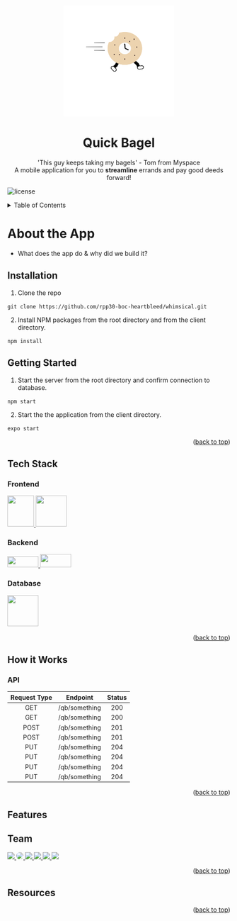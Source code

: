 <!-- PROJECT LOGO -->
<div align="center">
<img src="client/assets/bagel.png" alt="Bagel Logo" width="250" height="250">
</div>

<h1 align="center"> Quick Bagel </h1>

<p align="center">
'This guy keeps taking my bagels' - Tom from Myspace
<br/>
A mobile application for you to <b>streamline</b> errands and pay good deeds forward!
</p>

<!-- PROJECT SHIELDS -->
![license](https://img.shields.io/npm/l/nodemon?style=for-the-badge)

<!-- TABLE OF CONTENTS -->
<details>
  <summary> Table of Contents </summary>
  <ol>
  <!-- INTRO/PURPOSE OF APP -->
    <li>
      <a href="#about-project"> About the App </a>
      <ul>
        <li>
        <a href="#tech-stack"> Tech Stack </a>
        </li>
      </ul>
    </li>
    <!-- SETUP -->
    <li>
      <a href="getting-started"> Getting Started </a>
      <ul>
        <li>
        <a href="#installation"> Installation </a>
        </li>
      </ul>
    </li>
    <!-- DEMO - VIDEO/SCREENSHOTS/CODE -->
    <li>
      <a href="#demo"> How it Works </a>
      <ul>
        <li><a href="#video"> Video </a></li>
      </ul>
      <ul>
        <li><a href="#wireframe"> Wireframe </a></li>
      </ul>
      <ul>
        <li><a href="#sample"> Sample Code </a></li>
      </ul>
    </li>
    <!-- CHALLENGES -->
    <li>
      <a href="#challenges"> Challenges </a>
      <ul>
        <li><a href="#technical"> Technical </a></li>
      </ul>
    </li>
    <!-- RESEARCH -->
    <li>
      <a href="#research"> Research </a>
      <ul>
        <li>
        <a href="#user-stories"> User Stories </a>
        </li>
      </ul>
      <ul>
        <li>
        <a href="#project-board"> Project Board </a>
        </li>
      </ul>
    </li>
     <!-- FEATURES -->
    <li>
      <a href="#features"> Features </a>
      <ul>
        <li>
        <a href="#testing"> Testing </a>
        </li>
      </ul>
    </li>
     <!-- TEAM -->
    <li>
      <a href="#team"> Team </a>
    </li>
     <!-- RESOURCES -->
    <li>
      <a href="#resources"> Resources </a>
    </li>
</ol>
</details> <!-- END OF TABLE OF CONTENTS DROP DOWN -->

# About the App

* What does the app do & why did we build it?


## Installation

1. Clone the repo
```
git clone https://github.com/rpp30-boc-heartbleed/whimsical.git
```
2. Install NPM packages from the root directory and from the client directory.
```
npm install
```

## Getting Started

1. Start the server from the root directory and confirm connection to database.
```
npm start
```
2. Start the the application from the client directory.
```
expo start
```
<p align="right">(<a href="#top">back to top</a>)</p>

## Tech Stack

### Frontend
<a href='https://reactnative.dev/'>
<img src="https://raw.githubusercontent.com/kristerkari/react-native-svg-transformer/HEAD/images/react-native-logo.png" width="60" height="70">
</a>

<a href='https://recoiljs.org/'>
<img src="https://recoiljs.org/img/logo.svg"
width="70" height="70">
</a>


### Backend

<a href='https://expressjs.com/'><img src="https://upload.wikimedia.org/wikipedia/commons/thumb/6/64/Expressjs.png/330px-Expressjs.png" width="70" height="25">
</a>
<a href="https://nodejs.org/en/"><img src="https://upload.wikimedia.org/wikipedia/commons/d/d9/Node.js_logo.svg" width="70" height="30">
 </a>


### Database
<a href='https://www.mongodb.com/'><img src="https://cacm.acm.org/system/assets/0002/7119/042117_Theodo_MongoDB.large.jpg?1492791427&1492791427" width="70" height="70">
</a>

<p align="right">(<a href="#top">back to top</a>)</p>


## How it Works

### API
|Request Type|Endpoint                          |Status |
|:----------:|----------------------------------|:-----:|
|    GET     | /qb/something                    |200    |
|    GET     | /qb/something                    |200    |
|    POST    | /qb/something                    |201    |
|    POST    | /qb/something                    |201    |
|    PUT     | /qb/something                    |204    |
|    PUT     | /qb/something                    |204    |
|    PUT     | /qb/something                    |204    |
|    PUT     | /qb/something                    |204    |


<p align="right">(<a href="#top">back to top</a>)</p>

## Features

## Team
<a href="https://github.com/ryhorowitz">
  <img src="https://github.com/ryhorowitz.png?size=50?">
</a>
<a href="https://github.com/shabbyblue16">
  <img src="https://github.com/shabbyblue16.png?height=50" width="50" style="border-radius:50%">
</a>
<a href="https://github.com/OjeikuA">
  <img src="https://github.com/OjeikuA.png?size=50">
</a>
<a href="https://github.com/aaronfife">
  <img src="https://github.com/aaronfife.png?size=50">
</a>
<a href="https://github.com/surekhaw">
  <img src="https://github.com/surekhaw.png?size=50">
</a>
<a href="https://github.com/Laweeza">
  <img src="https://github.com/Laweeza.png?size=50">
</a>

<p align="right">(<a href="#top">back to top</a>)</p>

## Resources

<p align="right">(<a href="#top">back to top</a>)</p>